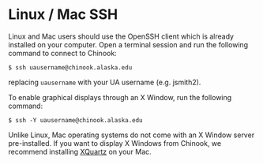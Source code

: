 # Linux / Mac SSH

Linux and Mac users should use the OpenSSH client which is already installed on your computer. Open a terminal session and run the following command to connect to Chinook:

`$ ssh uausername@chinook.alaska.edu`

replacing `uausername` with your UA username \(e.g. jsmith2\).

To enable graphical displays through an X Window, run the following command:

`$ ssh -Y uausername@chinook.alaska.edu`

Unlike Linux, Mac operating systems do not come with an X Window server pre-installed. If you want to display X Windows from Chinook, we recommend installing [XQuartz](https://www.xquartz.org/) on your Mac.

